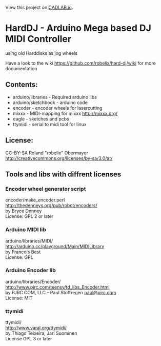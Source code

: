 View this project on [CADLAB.io](https://cadlab.io/project/25116). 

# HardDJ - Arduino Mega based DJ MIDI Controller

using old Harddisks as jog wheels

Have a look to the wiki https://github.com/robelix/hard-dj/wiki for more documentation  


## Contents:

* arduino/libraries - Required arduino libs
* arduino/sketchbook - arduino code
* encoder - encoder wheels for lasercutting
* mixxx - MIDI-mapping for mixxx http://mixxx.org/
* eagle - sketches and pcbs
* ttymidi - serial to midi tool for linux


## License:
CC-BY-SA Roland "robelix" Obermayer <roland at robelix.com>
http://creativecommons.org/licenses/by-sa/3.0/at/


## Tools and libs with diffrent licenses

### Encoder wheel generator script
encoder/make_encoder.perl  
http://thedenneys.org/pub/robot/encoders/  
by Bryce Denney <bryce at tlw.com>  
License: GPL 2 or later  

### Arduino MIDI lib
arduino/libraries/MIDI/  
http://arduino.cc/playground/Main/MIDILibrary  
by Francois Best  
License: GPL  

### Arduino Encoder lib
arduino/libraries/Encoder/  
http://www.pjrc.com/teensy/td_libs_Encoder.html  
by PJRC.COM, LLC - Paul Stoffregen <paul@pjrc.com>  
License: MIT  

### ttymidi
ttymidi/  
http://www.varal.org/ttymidi/  
by Thiago Teixeira, Jari Suominen  
License GPL 3 or later  
